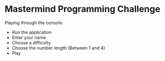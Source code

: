 # Mastermind Programming Challenge

Playing through the console.

 - Run the application
 - Enter your name
 - Choose a difficulty
 - Choose the number length (Between 1 and 4)
 - Play
